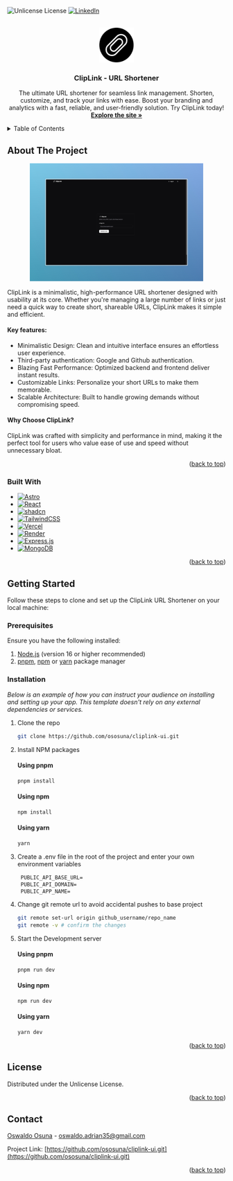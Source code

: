 <a id="readme-top"></a>

![Unlicense License][license-shield]
[![LinkedIn][linkedin-shield]][linkedin-url]


<!-- PROJECT LOGO -->
<br />
<div align="center">
  <a href="https://cliplink.app" target="_blank">
    <img src="assets/img/cliplink-logo.jpg" alt="Logo" width="80" height="80">
  </a>

  <h3 align="center">ClipLink - URL Shortener</h3>

  <p align="center">
    The ultimate URL shortener for seamless link management. Shorten, customize, and track your links with ease. Boost your branding and analytics with a fast, reliable, and user-friendly solution. Try ClipLink today!
    <br />
    <a href="https://cliplink.app"><strong>Explore the site »</strong></a>
  </p>
</div>

<!-- TABLE OF CONTENTS -->
<details>
  <summary>Table of Contents</summary>
  <ol>
    <li>
      <a href="#about-the-project">About The Project</a>
      <ul>
        <li><a href="#built-with">Built With</a></li>
      </ul>
    </li>
    <li>
      <a href="#getting-started">Getting Started</a>
      <ul>
        <li><a href="#prerequisites">Prerequisites</a></li>
        <li><a href="#installation">Installation</a></li>
      </ul>
    </li>
    <li><a href="#license">License</a></li>
    <li><a href="#contact">Contact</a></li>
  </ol>
</details>



<!-- ABOUT THE PROJECT -->
## About The Project

<div align="center">
  <a href="https://github.com/ososuna/cliplink-ui.git" target="_blank">
    <img src="assets/img/cliplink-screenshot.jpeg" alt="Logo" width="400">
  </a>
</div>

ClipLink is a minimalistic, high-performance URL shortener designed with usability at its core. Whether you're managing a large number of links or just need a quick way to create short, shareable URLs, ClipLink makes it simple and efficient.

#### Key features:
* Minimalistic Design: Clean and intuitive interface ensures an effortless user experience.
* Third-party authentication: Google and Github authentication.
* Blazing Fast Performance: Optimized backend and frontend deliver instant results.
* Customizable Links: Personalize your short URLs to make them memorable.
* Scalable Architecture: Built to handle growing demands without compromising speed.

#### Why Choose ClipLink?

ClipLink was crafted with simplicity and performance in mind, making it the perfect tool for users who value ease of use and speed without unnecessary bloat.

<p align="right">(<a href="#readme-top">back to top</a>)</p>

### Built With
* [![Astro][Astro]][Astro-url]
* [![React][React.js]][React-url]
* [![shadcn][shadcn]][shadcn-url]
* [![TailwindCSS][TailwindCSS]][TailwindCSS-url]
* [![Vercel][Vercel]][Vercel-url]
* [![Render][Render]][Render-url]
* [![Express.js][Express.js]][Express-url]
* [![MongoDB][MongoDB]][MongoDB-url]


<p align="right">(<a href="#readme-top">back to top</a>)</p>


<!-- GETTING STARTED -->
## Getting Started

Follow these steps to clone and set up the ClipLink URL Shortener on your local machine:

### Prerequisites

Ensure you have the following installed:
1. [Node.js](https://nodejs.org/) (version 16 or higher recommended)  
2. [pnpm](https://pnpm.io/), [npm](https://www.npmjs.com/) or [yarn](https://yarnpkg.com/) package manager


### Installation

_Below is an example of how you can instruct your audience on installing and setting up your app. This template doesn't rely on any external dependencies or services._


1. Clone the repo
   ```sh
   git clone https://github.com/ososuna/cliplink-ui.git
   ```
2. Install NPM packages
    #### Using pnpm
    ```bash
    pnpm install
    ```
    #### Using npm
    ```bash
    npm install
    ```
    #### Using yarn
    ```bash
    yarn
    ```
3. Create a .env file in the root of the project and enter your own environment variables
   ```.env
    PUBLIC_API_BASE_URL=
    PUBLIC_API_DOMAIN=
    PUBLIC_APP_NAME=
   ```
4. Change git remote url to avoid accidental pushes to base project
   ```sh
   git remote set-url origin github_username/repo_name
   git remote -v # confirm the changes
   ```
5. Start the Development server
    #### Using pnpm
    ```bash
    pnpm run dev
    ```
    #### Using npm
    ```bash
    npm run dev
    ```
    #### Using yarn
    ```bash
    yarn dev
    ```

<p align="right">(<a href="#readme-top">back to top</a>)</p>

<!-- LICENSE -->
## License

Distributed under the Unlicense License.

<p align="right">(<a href="#readme-top">back to top</a>)</p>

<!-- CONTACT -->
## Contact

[Oswaldo Osuna](https://oswaldo-osuna.com) - oswaldo.adrian35@gmail.com

Project Link: [https://github.com/ososuna/cliplink-ui.git](https://github.com/ososuna/cliplink-ui.git)

<p align="right">(<a href="#readme-top">back to top</a>)</p>

<!-- MARKDOWN LINKS & IMAGES -->
<!-- https://www.markdownguide.org/basic-syntax/#reference-style-links -->
[contributors-shield]: https://img.shields.io/github/contributors/othneildrew/Best-README-Template.svg?style=for-the-badge
[contributors-url]: https://github.com/othneildrew/Best-README-Template/graphs/contributors
[forks-shield]: https://img.shields.io/github/forks/othneildrew/Best-README-Template.svg?style=for-the-badge
[forks-url]: https://github.com/othneildrew/Best-README-Template/network/members
[stars-shield]: https://img.shields.io/github/stars/othneildrew/Best-README-Template.svg?style=for-the-badge
[stars-url]: https://github.com/othneildrew/Best-README-Template/stargazers
[issues-shield]: https://img.shields.io/github/issues/othneildrew/Best-README-Template.svg?style=for-the-badge
[issues-url]: https://github.com/othneildrew/Best-README-Template/issues
[license-shield]: https://img.shields.io/github/license/othneildrew/Best-README-Template.svg?style=for-the-badge
[license-url]: https://github.com/othneildrew/Best-README-Template/blob/master/LICENSE.txt
[linkedin-shield]: https://img.shields.io/badge/-LinkedIn-black.svg?style=for-the-badge&logo=linkedin&colorB=555
[linkedin-url]: https://www.linkedin.com/in/ososuna/
[product-screenshot]: images/screenshot.png
[Next.js]: https://img.shields.io/badge/next.js-000000?style=for-the-badge&logo=nextdotjs&logoColor=white
[Next-url]: https://nextjs.org/
[React.js]: https://img.shields.io/badge/React-20232A?style=for-the-badge&logo=react&logoColor=61DAFB
[React-url]: https://reactjs.org/
[Vue.js]: https://img.shields.io/badge/Vue.js-35495E?style=for-the-badge&logo=vuedotjs&logoColor=4FC08D
[Vue-url]: https://vuejs.org/
[Angular.io]: https://img.shields.io/badge/Angular-DD0031?style=for-the-badge&logo=angular&logoColor=white
[Angular-url]: https://angular.io/
[Svelte.dev]: https://img.shields.io/badge/Svelte-4A4A55?style=for-the-badge&logo=svelte&logoColor=FF3E00
[Svelte-url]: https://svelte.dev/
[Laravel.com]: https://img.shields.io/badge/Laravel-FF2D20?style=for-the-badge&logo=laravel&logoColor=white
[Laravel-url]: https://laravel.com
[Bootstrap.com]: https://img.shields.io/badge/Bootstrap-563D7C?style=for-the-badge&logo=bootstrap&logoColor=white
[Bootstrap-url]: https://getbootstrap.com
[JQuery.com]: https://img.shields.io/badge/jQuery-0769AD?style=for-the-badge&logo=jquery&logoColor=white
[JQuery-url]: https://jquery.com 
[Astro]: https://img.shields.io/badge/Astro-FF5D01?style=for-the-badge&logo=astro&logoColor=white
[Astro-url]: https://astro.build/
[shadcn]: https://img.shields.io/badge/shadcn-0EA5E9?style=for-the-badge&logo=tailwindcss&logoColor=white
[shadcn-url]: https://ui.shadcn.com
[TailwindCSS]: https://img.shields.io/badge/Tailwind_CSS-38B2AC?style=for-the-badge&logo=tailwindcss&logoColor=white
[TailwindCSS-url]: https://tailwindcss.com/
[Vercel]: https://img.shields.io/badge/Vercel-000000?style=for-the-badge&logo=vercel&logoColor=white
[Vercel-url]: https://vercel.com/
[Render]: https://img.shields.io/badge/Render-0095D5?style=for-the-badge&logo=render&logoColor=white
[Render-url]: https://render.com/
[MongoDB]: https://img.shields.io/badge/MongoDB-47A248?style=for-the-badge&logo=mongodb&logoColor=white
[MongoDB-url]: https://www.mongodb.com/
[MongoDB]: https://img.shields.io/badge/MongoDB-47A248?style=for-the-badge&logo=mongodb&logoColor=white
[MongoDB-url]: https://www.mongodb.com/
[Express.js]: https://img.shields.io/badge/Express.js-000000?style=for-the-badge&logo=express&logoColor=white
[Express-url]: https://expressjs.com/
